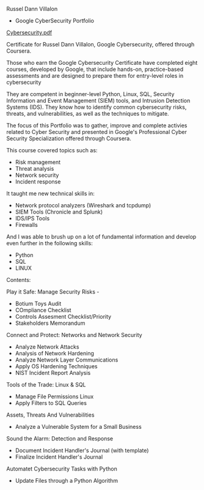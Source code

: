 Russel Dann Villalon 

- Google CyberSecurity Portfolio

[Cybersecurity.pdf](https://github.com/user-attachments/files/19446229/Cybersecurity.pdf)

Certificate for Russel Dann Villalon, Google Cybersecurity, offered through Coursera.

Those who earn the Google Cybersecurity Certificate have completed eight courses, developed by Google, that include hands-on, practice-based assessments and are designed to prepare them for entry-level roles in cybersecurity

They are competent in beginner-level Python, Linux, SQL, Security Information and Event Management (SIEM) tools, and Intrusion Detection Systems (IDS). They know how to identify common cybersecurity risks, threats, and vulnerabilities, as well as the techniques to mitigate.

The focus of this Portfolio was to gather, improve and complete activies related to Cyber Security and presented in Google's Professional Cyber Security Specialization offered through Coursera.

This course covered topics such as:

* Risk management
* Threat analysis
* Network security
* Incident response

It taught me new technical skills in:

* Network protocol analyzers (Wireshark and tcpdump)
* SIEM Tools (Chronicle and Splunk)
* IDS/IPS Tools
* Firewalls

And I was able to brush up on a lot of fundamental information and develop even further in the following skills:

* Python
* SQL
* LINUX

Contents:

Play it Safe: Manage Security Risks - 

* Botium Toys Audit
* COmpliance Checklist
* Controls Assesment Checklist/Priority
* Stakeholders Memorandum

Connect and Protect: Networks and Network Security

* Analyze Network Attacks
* Analysis of Network Hardening
* Analyze Network Layer Communications
* Apply OS Hardening Techniques
* NIST Incident Report Analysis

Tools of the Trade: Linux & SQL

* Manage File Permissions Linux
* Apply Filters to SQL Queries

Assets, Threats And Vulnerabilities

* Analyze a Vulnerable System for a Small Business

Sound the Alarm: Detection and Response

* Document Incident Handler's Journal (with template)
* Finalize Incident Handler's Journal

Automatet Cybersecurity Tasks with Python

* Update Files through a Python Algorithm
